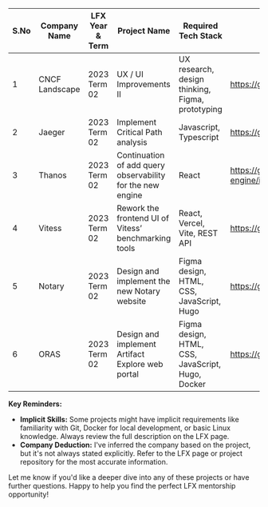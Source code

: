 
| S.No | Company Name  | LFX Year & Term | Project Name                                                       | Required Tech Stack            | Project GitHub Link                                              | Project LFX Link                                                                               |
|------|----------------|-------------------|--------------------------------------------------------------------|-----------------------------------|------------------------------------------------------------------|--------------------------------------------------------------------------------------------------|
| 1    | CNCF Landscape | 2023 Term 02      | UX / UI Improvements II                                          | UX research, design thinking, Figma, prototyping | https://github.com/cncf/landscape/issues/2467                      | https://mentorship.lfx.linuxfoundation.org/project/c45cc842-278f-4663-9ff4-deecc3fc040d           |
| 2    | Jaeger          | 2023 Term 02      | Implement Critical Path analysis                                | Javascript, Typescript            | https://github.com/jaegertracing/jaeger-ui/issues/1288             | https://mentorship.lfx.linuxfoundation.org/project/0fc6c44b-5ddf-467f-8016-72cc35b4e3ff           |
| 3    | Thanos         | 2023 Term 02      | Continuation of add query observability for the new engine         | React                              | https://github.com/thanos-community/promql-engine/issues/106       | https://mentorship.lfx.linuxfoundation.org/project/1953e512-fa8c-4f0e-9b24-0e6c81a7cd39           |
| 4    | Vitess         | 2023 Term 02      | Rework the frontend UI of Vitess’ benchmarking tools            | React, Vercel, Vite, REST API     | https://github.com/vitessio/arewefastyet/issues/328               | https://mentorship.lfx.linuxfoundation.org/project/8299d27a-9e36-4de6-abbc-c9282634ee03           |
| 5    | Notary         | 2023 Term 02      | Design and implement the new Notary website                      | Figma design, HTML, CSS, JavaScript, Hugo | https://github.com/notaryproject/notaryproject.dev/issues/194     | https://mentorship.lfx.linuxfoundation.org/project/06774504-da91-469e-89f9-14fb18b6e0d8           |
| 6    | ORAS           | 2023 Term 02      | Design and implement Artifact Explore web portal                 | Figma design, HTML, CSS, JavaScript, Hugo, Docker | https://github.com/oras-project/oras-www/issues/158            | https://mentorship.lfx.linuxfoundation.org/project/9749bc0a-04c9-498d-a16c-e66c0930e819           |

**Key Reminders:**

* **Implicit Skills:** Some projects might have implicit requirements like familiarity with Git, Docker for local development, or basic Linux knowledge. Always review the full description on the LFX page.
* **Company Deduction:** I've inferred the company based on the project, but it's not always stated explicitly. Refer to the LFX page or project repository for the most accurate information.

Let me know if you'd like a deeper dive into any of these projects or have further questions. Happy to help you find the perfect LFX mentorship opportunity!
